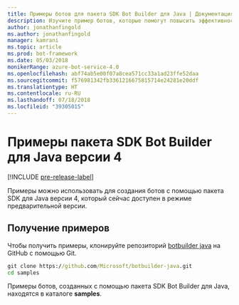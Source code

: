 ```yaml
---
title: Примеры ботов для пакета SDK Bot Builder для Java | Документация Майкрософт
description: Изучите пример ботов, которые помогут повысить эффективность разработки ботов с помощью пакета SDK Bot Builder для Java.
author: jonathanfingold
ms.author: jonathanfingold
manager: kamrani
ms.topic: article
ms.prod: bot-framework
ms.date: 05/03/2018
monikerRange: azure-bot-service-4.0
ms.openlocfilehash: abf74ab5e00f07a8cea571cc33a1ad23ffe52daa
ms.sourcegitcommit: f576981342fb3361216675815714e24281e20ddf
ms.translationtype: HT
ms.contentlocale: ru-RU
ms.lasthandoff: 07/18/2018
ms.locfileid: "39305015"
---
```

# <a name="bot-builder-sdk-v4-java-samples"></a>Примеры пакета SDK Bot Builder для Java версии 4
[!INCLUDE [pre-release-label](../includes/pre-release-label.md)]

Примеры можно использовать для создания ботов с помощью пакета SDK для Java версии 4, который сейчас доступен в режиме предварительной версии.

## <a name="get-the-samples"></a>Получение примеров
Чтобы получить примеры, клонируйте репозиторий [botbuilder java](https://github.com/Microsoft/botbuilder-java) на GitHub с помощью Git.

```cmd
git clone https://github.com/Microsoft/botbuilder-java.git
cd samples
```
Примеры ботов, созданных с помощью пакета SDK Bot Builder для Java, находятся в каталоге **samples**.
